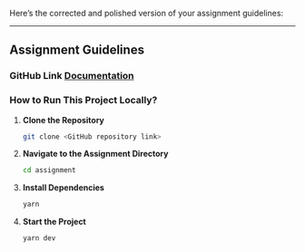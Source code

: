 Here’s the corrected and polished version of your assignment guidelines:

---

## Assignment Guidelines

### GitHub Link   [Documentation](https://mantine.dev/guides/vite/)

### How to Run This Project Locally?

1. **Clone the Repository**  
   ```bash
   git clone <GitHub repository link>
   ```

2. **Navigate to the Assignment Directory**  
   ```bash
   cd assignment
   ```

3. **Install Dependencies**  
   ```bash
   yarn
   ```

4. **Start the Project**  
   ```bash
   yarn dev
   ```
